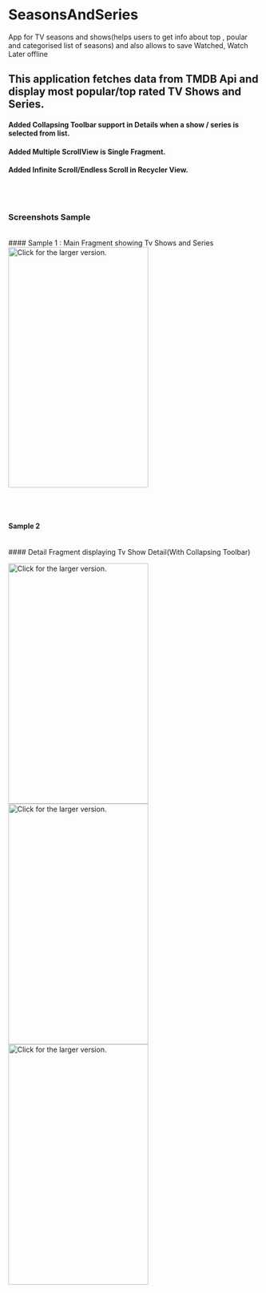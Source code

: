 # SeasonsAndSeries
App for TV seasons and shows(helps users to get info about top , poular and categorised list of seasons) and also allows to save Watched, Watch Later offline

## This application fetches data from TMDB Api and display most popular/top rated TV Shows and Series.

#### Added Collapsing Toolbar support in Details when a show / series is selected from list.
#### Added Multiple ScrollView is Single Fragment.
#### Added Infinite Scroll/Endless Scroll in Recycler View.

<br>
<br>

### Screenshots Sample

<br>
#### Sample 1 : Main Fragment showing Tv Shows and Series
<br>
<a href="https://drive.google.com/uc?export=view&id=0B7g_-2YXAZJqLVB4bi1xMDdtcVE"><img src="https://drive.google.com/uc?export=view&id=0B7g_-2YXAZJqLVB4bi1xMDdtcVE" width="280" height="480" title="Click for the larger version." /></a>

<br><br>

#### Sample 2  
<br>
#### Detail Fragment displaying Tv Show Detail(With Collapsing Toolbar)

<a href="https://drive.google.com/uc?export=view&id=0B7g_-2YXAZJqeEtjckloTnVFR1k"><img src="https://drive.google.com/uc?export=view&id=0B7g_-2YXAZJqeEtjckloTnVFR1k" width="280" height="480" title="Click for the larger version." /></a>
<a href="https://drive.google.com/uc?export=view&id=0B7g_-2YXAZJqVHF6LUxxTTlnTms"><img src="https://drive.google.com/uc?export=view&id=0B7g_-2YXAZJqVHF6LUxxTTlnTms" width="280" height="480" title="Click for the larger version." /></a>
<a href="https://drive.google.com/uc?export=view&id=0B7g_-2YXAZJqenE0SnlhZzU2bGs"><img src="https://drive.google.com/uc?export=view&id=0B7g_-2YXAZJqenE0SnlhZzU2bGs" width="280" height="480" title="Click for the larger version." /></a>
